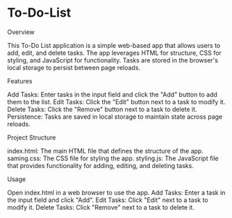 # To-Do-List
Overview

This To-Do List application is a simple web-based app that allows users to add, edit, and delete tasks. The app leverages HTML for structure, CSS for styling, and JavaScript for functionality. Tasks are stored in the browser's local storage to persist between page reloads.

Features

Add Tasks: Enter tasks in the input field and click the "Add" button to add them to the list.
Edit Tasks: Click the "Edit" button next to a task to modify it.
Delete Tasks: Click the "Remove" button next to a task to delete it.
Persistence: Tasks are saved in local storage to maintain state across page reloads.

Project Structure

index.html: The main HTML file that defines the structure of the app.
saming.css: The CSS file for styling the app.
styling.js: The JavaScript file that provides functionality for adding, editing, and deleting tasks.

Usage

Open index.html in a web browser to use the app.
Add Tasks: Enter a task in the input field and click "Add".
Edit Tasks: Click "Edit" next to a task to modify it.
Delete Tasks: Click "Remove" next to a task to delete it.
